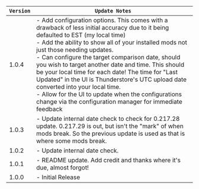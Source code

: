 | `Version` | `Update Notes`                                                                                                                                                                                                                                                                                                                                                                                                                                                                                                                                                                                            |
|-----------|-----------------------------------------------------------------------------------------------------------------------------------------------------------------------------------------------------------------------------------------------------------------------------------------------------------------------------------------------------------------------------------------------------------------------------------------------------------------------------------------------------------------------------------------------------------------------------------------------------------|
| 1.0.4     | - Add configuration options. This comes with a drawback of less initial accuracy due to it being defaulted to EST (my local time) <br/>- Add the ability to show all of your installed mods not just those needing updates.<br/> - Can configure the target comparison date, should you wish to target another date and time. This should be your local time for each date! The time for "Last Updated" in the UI is Thunderstore's UTC upload date converted into your local time.<br/> - Allow for the UI to update when the configurations change via the configuration manager for immediate feedback |
| 1.0.3     | - Update internal date check to check for 0.217.28 update. 0.217.29 is out, but isn't the "mark" of when mods break. So the previous update is used as that is where some mods break.                                                                                                                                                                                                                                                                                                                                                                                                                     |
| 1.0.2     | - Update internal date check.                                                                                                                                                                                                                                                                                                                                                                                                                                                                                                                                                                             |
| 1.0.1     | - README update. Add credit and thanks where it's due, almost forgot!                                                                                                                                                                                                                                                                                                                                                                                                                                                                                                                                     |
| 1.0.0     | - Initial Release                                                                                                                                                                                                                                                                                                                                                                                                                                                                                                                                                                                         |